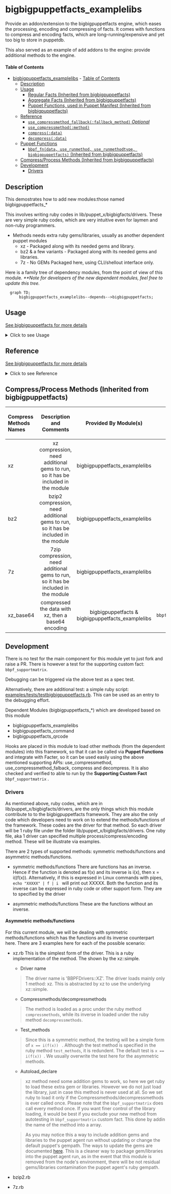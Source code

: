 
# bigbigpuppetfacts_examplelibs

Provide an addon/extension to the bigbigpuppetfacts engine, which eases the processing, encoding and compressing of facts. It comes
with functions to compress and encoding facts, which are long-running/expensive and
yet too big to store in puppetdb.

This also served as an example of add addons to the engine: provide additional methods
to the engine.


#### Table of Contents

- [bigbigpuppetfacts_examplelibs](#bigbigpuppetfacts_examplelibs)
      - [Table of Contents](#table-of-contents)
  - [Description](#description)
  - [Usage](#usage)
    - [Regular Facts (Inherited from bigbigpuppetfacts)](#regular-facts-inherited-from-bigbigpuppetfacts)
    - [Aggregate Facts (Inherited from bigbigpuppetfacts)](#aggregate-facts-inherited-from-bigbigpuppetfacts)
    - [Puppet Functions, used in Puppet Manifest  (Inherited from bigbigpuppetfacts)](#puppet-functions-used-in-puppet-manifest--inherited-from-bigbigpuppetfacts)
  - [Reference](#reference)
    - [`use_compressmethod_fallback(:fallback_method)` *Optional*](#use_compressmethod_fallbackfallback_method-optional)
    - [`use_compressmethod(:method)`](#use_compressmethodmethod)
    - [`compress(:data)`](#compressdata)
    - [`decompress(:data)`](#decompressdata)
  - [Puppet Functions](#puppet-functions)
    - [`bbpf_fn(data, use_runmethod, use_runmethodtype, bigbigpuppetfacts)` (Inherited from bigbigpuppetfacts)](#bbpf_fndata-use_runmethod-use_runmethodtype-bigbigpuppetfacts-inherited-from-bigbigpuppetfacts)
  - [Compress/Process Methods (Inherited from bigbigpuppetfacts)](#compressprocess-methods-inherited-from-bigbigpuppetfacts)
  - [Development](#development)
    - [Drivers](#drivers)

## Description

This demostrates how to add new modules:those named bigbigpuppetfacts_*

This involves writing ruby codes in lib/puppet_x/bigbigfacts/drivers. These are very simple ruby codes, which are very intuitive even for laymen and non-ruby programmers.


* Methods needs extra ruby gems/libraries, usually as another dependent puppet modules
  * xz - Packaged along with its needed gems and library.
  * bz2 & a few variants - Packaged along with its needed gems and libraries.
  * 7z - No GEMs Packaged here, using CLI/shellout interface only.




Here is a family tree of dependency modules, from the point of view of this module.
_**Note for developers of the new dependent modules, feel free to update this tree._

```mermaid
  graph TD;
      bigbigpuppetfacts_examplelibs--depends-->bigbigpuppetfacts;
```

## Usage

[ See bigbigpuppetfacts for more details]( https://github.com/sooyean-hoo/bigbigpuppetfacts_/blob/4publicversion/README.md#usage )
<details>
<summary>Click to see Usage </summary>

### Regular Facts (Inherited from bigbigpuppetfacts)

```ruby
require 'facter/util/bigbigpuppetfacts'

Facter.add(:verybigfact) do
  use_compressmethod_fallback 'plain'
  use_compressmethod 'xz_base64'

  setcode do
    compress('This is an expensive value')
  end
end

## This tries to work on the String 'This is an expensive value'. It compresses the
## data using 'xz' method, then followed up with 'base64'. The result of this operation
## is then set as the value of the fact with the name 'verybigfact'.
##
## In the event of failure during the pre-check when the 'use_compressmethod' is called
## to set the desired compress method, the fallback method, plain, will be used instead.
##
##


```

### Aggregate Facts (Inherited from bigbigpuppetfacts)

```ruby
require 'facter/util/bigbigpuppetfacts'

Facter.add(:aggregate_verybigfact, :type => :aggregate) do
  use_compressmethod_fallback 'plain'
  use_compressmethod 'xz_base64'

  chunk(:ex1) do
    interfaces = {}
    interfaces[:ex1]=compress('This is an expensive value,1 compressed by xz, then
    encoded by base64')
    interfaces
  end

  chunk(:ex2) do
    interfaces = {}
    interfaces[:ex2]=compress('This is an expensive value2, compressed by xz, then
    encoded by base64 ')
    interfaces
  end

  use_compressmethod 'plain'

  chunk(:ex1_plain) do
    interfaces = {}
    interfaces[:ex1_plain]=compress('This is an expensive value2, uncompressed and
    in plain')
    interfaces
  end

end


```
### Puppet Functions, used in Puppet Manifest  (Inherited from bigbigpuppetfacts)

   - As part of the Puppet Manifest:
   ```bash
      bbpf_fn('aaaaaa', 'base64') => 'YWFhYWFh'
      bbpf_fn('aaaaaa', 'base64') => 'aaaaaa'
      'aaaaaa'.bbpf_fn('base64') => 'YWFhYWFh'
      '0000'.bbpf_fn('base64').bbpf_fn('base64','reverse') => '0000' # This encodes, then decodes by base644
      '0000'.bbpf_fn('xz_base64') => 'LJzBH7bzfQEAAAAABFla'
      '0000'.bbpf_fn('xz_base64').bbpf_fn('xz_base64','reverse') => '0000'
      'bbbb'.bbpf_fn('plain')  => 'bbbb'
  ```
  - At bash prompt:
  ```bash
      sudo -E /opt/puppetlabs/bin/puppet apply -e "notice( 'aaaaaa'.bbpf_fn('base64'))"  --modulepath=`sudo /opt/puppetlabs/bin/puppet config print vardir`/../
      sudo -E /opt/puppetlabs/bin/puppet apply -e "notice( 'aaaaa'.bbpf_fn('base64').bbpf_fn('base64','reverse'))"  --modulepath=`sudo /opt/puppetlabs/bin/puppet config print vardir`/../
      sudo -E /opt/puppetlabs/bin/puppet apply -e "notice( bbpf_fn('aaaaaa', 'base64'))"  --modulepath=`sudo /opt/puppetlabs/bin/puppet config print vardir`/../
      sudo -E /opt/puppetlabs/bin/puppet apply -e "notify{ bbpf_fn('aaaaaa', 'base64'):}"  --modulepath=`sudo /opt/puppetlabs/bin/puppet config print vardir`/../
  ```
</details>


## Reference

[ See bigbigpuppetfacts for more details](https://github.com/sooyean-hoo/bigbigpuppetfacts_/blob/4publicversion/README.md#reference)
<details>
<summary>Click to see Reference  </summary>

This module adds the following method which is accessible if you are creating custom facts. Note that each fact should contain:

```ruby
require 'facter/util/bigbigpuppetfacts'
```

To ensure that the methods are available when running Facter.

### `use_compressmethod_fallback(:fallback_method)` *Optional*

When the 'use_compressmethod' is called, it superceded the method/method-chain to be used as the fallback method/method-chain when the desired method/method-chain's pre-check failed

### `use_compressmethod(:method)`

Set the desired compress method and run a pre-check on the method to determine its validity.

### `compress(:data)`

data to compress/encode/process

### `decompress(:data)`

data to decompress/decode/deprocess

## Puppet Functions

### `bbpf_fn(data, use_runmethod, use_runmethodtype, bigbigpuppetfacts)`

This exposes the compress/processing/encoding method as Puppet Custom Functions. The compress/processing/encoding methods can be implemented by ruby codes, shell scripts or loaded from addon modules.

`data`: data to be compress/encode/process-ed

`use_runmethod`: Name of the method/method-chain to use for the processing/encoding. Any of the following methods/method-chains:
  - `plain`
  - `base64`
  - `gz`
  - method-chain e.g. `gz_base64`
  - more methods can be added via other bigbigpuppetfacts_* modules

`use_runmethodtype` *Optional* : There are 2 directions for the methods/method-chains: forward or backward. Any of the following units:

  - `run` - forward
  - `reverse` - backward
  - `compress` - forward
  - `decompress` - backward
  - `encode` - forward
  - `decode` - backward

`info` *Optional* : Extra Data Hash which can be used to provide additional settings to the method/method-chain.

</details>

## Compress/Process Methods (Inherited from bigbigpuppetfacts)

| Compress Methods Names | Description and Comments | Provided By Module(s) | Puppet function Example | Ruby Example (in Custom Facts ), before calling `compress('data_to_compress')` or `decompress('data_to_compress')` |
| :--------------------- | :--: | :-------------------: | :---------------------: | :--------------------------------------------: |
| xz |  xz compression, need additional gems to run, so it has be included in the module  | bigbigpuppetfacts_examplelibs | `bbpf_fn('data_to_compress','xz')` |  `use_compressmethod 'xz' ` |
| bz2 |  bzip2 compression, need additional gems to run, so it has be included in the module  | bigbigpuppetfacts_examplelibs | `bbpf_fn('data_to_compress','bz2)` |  `use_compressmethod 'bz2' ` |
| 7z |  7zip compression, need additional gems to run, so it has be included in the module  | bigbigpuppetfacts_examplelibs | `bbpf_fn('data_to_compress','bz2)` |  `use_compressmethod 'bz2' ` |
| xz_base64 |  compressed the data with xz, then a base64 encoding | bigbigpuppetfacts & bigbigpuppetfacts_examplelibs | `bbpf_fn('data_to_compress','xz_base64')` |  `use_compressmethod 'xz_base64' ` |







## Development

There is no test for the main component for this module yet to just fork and raise a PR.
There is however a test for the supporting custom fact: `bbpf_supportmatrix`.

Debugging can be triggered via the above test as a spec test.

Alternatively, there are additional test: a simple ruby script: [examples/tests/testbigbigpuppetfacts.rb](examples/tests/testbigbigpuppetfacts.rb). This can be used as an entry to the debugging effort.

Dependent Modules (bigbigpuppetfacts_*) which are developed based on this module
- bigbigpuppetfacts_examplelibs
- bigbigpuppetfacts_command
- bigbigpuppetfacts_qrcode

Hooks are placed in this module to load other methods (from the dependent modules) into this framework, so that it can be called via __Puppet Functions__ and integrate with Facter, so it can be used easily using the above mentioned supporting APIs: use_compressmethod, use_compressmethod_falback, compress and decompress. It is also checked and verified to able to run by the __Supporting Custom Fact__ `bbpf_supportmatrix` .

### Drivers
As mentioned above, ruby codes, which are in lib/puppet_x/bigbigfacts/drivers, are the only things which this module contribute to to the bigbigpuppetfacts framework. They are also the only code which developers need to work on to extend the methods/functions of the framework.
These codes are the driver for that method. So each driver will be 1 ruby file under the folder lib/puppet_x/bigbigfacts/drivers. One ruby file, aka 1 driver can specified multiple process/compress/encoding method.
These will be illustrate via examples.

There are 2 types of supported methods: symmetric methods/functions and asymmetric methods/functions.

- symmetric methods/functions
  There are functions has an inverse. Hence if the function is denoted as f(x) and its inverse is i(x), then x = i((f(x)). Alternatively, if this is expressed in Linux commands with pipes,
  `echo "XXXXX" | f | i ` will print out XXXXX. Both the function and its inverse can be expressed in ruby code or other support form. They are to specified by the driver

- asymmetric methods/functions
	These are the functions without an inverse.

#### Asymmetric methods/functions
For this current module, we will be dealing with symmetric methods/functions which has the functions and its inverse counterpart here.
There are 3 examples here for each of the possible scenario:

- xz.rb
  This is the simplest form of the driver. This is a ruby implementation of the method. The shown by the xz::simple.

  - Driver name
  > The driver name is 'BBPFDrivers::XZ'. The driver loads mainly only 1 method: xz. This is abstracted by xz to use the underlying xz::simple.

  - Compressmethods/decompressmethods
  >The method is loaded as a proc under the ruby method `compressmethods`, while its inverse in loaded under the ruby method `decompressmethods`.

  - Test_methods
  > Since this is a symmetric method, the testing will be a simple form of `x == i(f(x)) ` . Although the test method is specified in the ruby method `test_methods`, it is redundent. The default test is `x == i(f(x)) `. We usually overwrite the test here for the asymmetric methods.

  - Autoload_declare
  > xz method need some addition gems to work, so here we get ruby to load these extra gem or libraries. However we do not just load the library, just in case this method is never used at all. So we set ruby to load it only if the Compressmethods/decompressmethods is ever called once. Please note that the `bbpf_supportmatrix` does call every method once. If you want finer control of the library loading, it would be best if you exclude your new method from autotesting in `bbpf_supportmatrix` custom fact. This done by addin the name of the method into a array.

  > As you may notice this a way to include addition gems and libraries to the puppet agent run without updating or change the default puppet's gempath. The ways to update the gems are documented [here](README_update.md). This is a cleaner way to package gem/libraries into the puppet agent run, as in the event that this module is removed from the node's environment, there will be not residual gems/libraries contamination the puppet agent's ruby gempath.


- bzip2.rb

- 7z.rb
